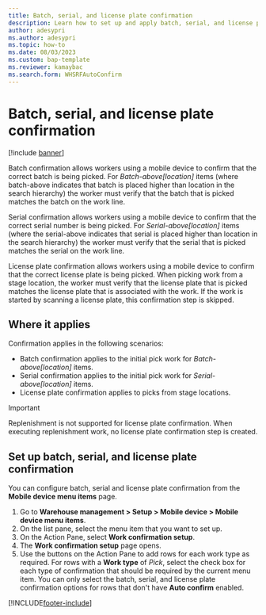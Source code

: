 ```yaml
---
title: Batch, serial, and license plate confirmation
description: Learn how to set up and apply batch, serial, and license plate confirmation from a mobile device with an outline on where it applies.
author: adesypri
ms.author: adesypri
ms.topic: how-to
ms.date: 08/03/2023
ms.custom: bap-template
ms.reviewer: kamaybac
ms.search.form: WHSRFAutoConfirm
---
```


# Batch, serial, and license plate confirmation

[!include [banner](../includes/banner.md)]

Batch confirmation allows workers using a mobile device to confirm that the correct batch is being picked. For *Batch-above\[location\]* items (where batch-above indicates that batch is placed higher than location in the search hierarchy) the worker must verify that the batch that is picked matches the batch on the work line.

Serial confirmation allows workers using a mobile device to confirm that the correct serial number is being picked. For *Serial-above\[location\]* items (where the serial-above indicates that serial is placed higher than location in the search hierarchy) the worker must verify that the serial that is picked matches the serial on the work line.

License plate confirmation allows workers using a mobile device to confirm that the correct license plate is being picked. When picking work from a stage location, the worker must verify that the license plate that is picked matches the license plate that is associated with the work. If the work is started by scanning a license plate, this confirmation step is skipped.

## Where it applies

Confirmation applies in the following scenarios:

- Batch confirmation applies to the initial pick work for *Batch-above\[location\]* items.
- Serial confirmation applies to the initial pick work for *Serial-above\[location\]* items.
- License plate confirmation applies to picks from stage locations.

> [!IMPORTANT]
> Replenishment is not supported for license plate confirmation. When executing replenishment work, no license plate confirmation step is created.

## Set up batch, serial, and license plate confirmation

You can configure batch, serial and license plate confirmation from the **Mobile device menu items** page.

1. Go to **Warehouse management \> Setup \> Mobile device \> Mobile device menu items**.
1. On the list pane, select the menu item that you want to set up.
1. On the Action Pane, select **Work confirmation setup**.
1. The **Work confirmation setup** page opens.
1. Use the buttons on the Action Pane to add rows for each work type as required. For rows with a **Work type** of *Pick*, select the check box for each type of confirmation that should be required by the current menu item. You can only select the batch, serial, and license plate confirmation options for rows that don't have **Auto confirm** enabled.  

[!INCLUDE[footer-include](../../includes/footer-banner.md)]